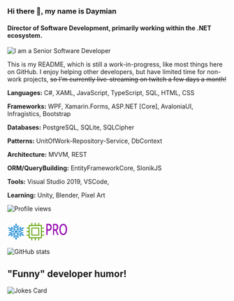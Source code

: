 ### Hi there 👋, my name is Daymian
#### Director of Software Development, primarily working within the .NET ecosystem.
![I am a Senior Software Developer](https://dmtomczyk.github.io/banner.png)

This is my README, which is still a work-in-progress, like most things here on GitHub. I enjoy helping other developers, but have limited time for non-work projects, ~~so I'm currently live-streaming on twitch a few days a month!~~

**Languages:** C#, XAML, JavaScript, TypeScript, SQL, HTML, CSS

**Frameworks:** WPF, Xamarin.Forms, ASP.NET [Core], AvaloniaUI, Infragistics, Bootstrap

**Databases:** PostgreSQL, SQLite, SQLCipher

**Patterns:** UnitOfWork-Repository-Service, DbContext

**Architecture:** MVVM, REST

**ORM/QueryBuilding:** EntityFrameworkCore, SlonikJS

**Tools:** Visual Studio 2019, VSCode, 

**Learning:** Unity, Blender, Pixel Art

![Profile views](https://gpvc.arturio.dev/dmtomczyk)  

<a href='https://archiveprogram.github.com/'><img src='https://raw.githubusercontent.com/acervenky/animated-github-badges/master/assets/acbadge.gif' width='40' height='40'></a> <a href='https://docs.github.com/en/developers'><img src='https://raw.githubusercontent.com/acervenky/animated-github-badges/master/assets/devbadge.gif' width='40' height='40'></a> <a href='https://github.com/pricing'><img src='https://raw.githubusercontent.com/acervenky/animated-github-badges/master/assets/pro.gif' width='50' height='50'></a>

![GitHub stats](https://github-readme-stats.vercel.app/api?username=dmtomczyk&show_icons=true&count_private=true)  

## "Funny" developer humor!
<img src="https://readme-jokes.vercel.app/api" alt="Jokes Card" />
